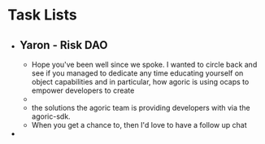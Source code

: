 # Task Lists
- ## Yaron - Risk DAO
	- Hope you've been well since we spoke. I wanted to circle back and see if you managed to dedicate any time educating yourself on object capabilities and in particular, how agoric is using ocaps to empower developers to create
	-
	- the solutions the agoric team is providing developers with via the agoric-sdk.
	- When you get a chance to, then I'd love to have a follow up chat
-